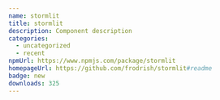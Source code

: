 ```yaml
---
name: stormlit
title: stormlit
description: Component description
categories:
  - uncategorized
  - recent
npmUrl: https://www.npmjs.com/package/stormlit
homepageUrl: https://github.com/frodrish/stormlit#readme
badge: new
downloads: 325
---
```

